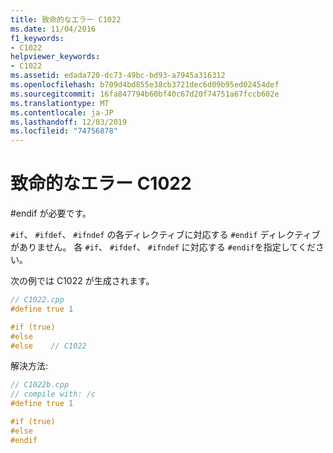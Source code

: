 ```yaml
---
title: 致命的なエラー C1022
ms.date: 11/04/2016
f1_keywords:
- C1022
helpviewer_keywords:
- C1022
ms.assetid: edada720-dc73-49bc-bd93-a7945a316312
ms.openlocfilehash: b709d4bd855e38cb3721dec6d09b95ed02454def
ms.sourcegitcommit: 16fa847794b60bf40c67d20f74751a67fccb602e
ms.translationtype: MT
ms.contentlocale: ja-JP
ms.lasthandoff: 12/03/2019
ms.locfileid: "74756878"
---
```

# <a name="fatal-error-c1022"></a>致命的なエラー C1022

#endif が必要です。

`#if`、 `#ifdef`、 `#ifndef` の各ディレクティブに対応する `#endif` ディレクティブがありません。 各 `#if`、 `#ifdef`、 `#ifndef` に対応する `#endif`を指定してください。

次の例では C1022 が生成されます。

```cpp
// C1022.cpp
#define true 1

#if (true)
#else
#else    // C1022
```

解決方法:

```cpp
// C1022b.cpp
// compile with: /c
#define true 1

#if (true)
#else
#endif
```
